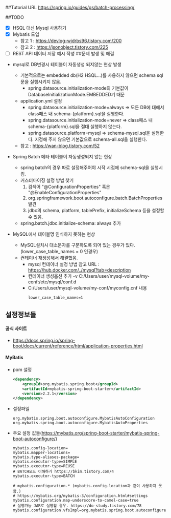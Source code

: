 ##Tutorial URL 
https://spring.io/guides/gs/batch-processing/

##TODO
  - [X] HSQL 대신 Mysql 사용하기
  - [X] Mybatis 도입 
    - 참고 1 : https://devlog-wjdrbs96.tistory.com/200
    - 참고 2 : https://jsonobject.tistory.com/225
  - [ ] REST API 데이터 저장 예시 작성 
##문제 발생 및 해결
* mysql로 DB변경시 테이블이 자동생성 되지않는 현상 발생 
  - 기본적으로는 embedded db(H2 HSQL...)를 사용하지 않으면 schema sql 문을 실행시키지 않음. 
    - spring.datasource.initialization-mode의 기본값이 DatabaseInitializationMode.EMBEDDED기 때문 
  - application.yml 설정 
    - spring.datasource.initialization-mode=always => 모든 DB에 대해서 class패스 내 schema-{platform}.sql을 실행한다. 
    - spring.datasource.initialization-mode=never => class패스 내 schema-{platform}.sql을 절대 실행하지 않는다.
    - spring.datasource.platform=mysql => schema-mysql.sql을 실행한다. 지정해 주지 않으면 기본값으로 schema-all.sql을 실행한다.
  - 참고 : https://wan-blog.tistory.com/52

* Spring Batch 메타 테이블이 자동생성되지 않는 현상 
  - spring batch의 경우 따로 설정해주어야 시작 시점에 schema-sql을 실행시킴. 
  - 커스터마이징 설정 방법 찾기
    1. 검색어 "@ConfigurationProperties" 혹은 "@EnableConfigurationProperties"
    2. org.springframework.boot.autoconfigure.batch.BatchProperties 발견
    3. jdbc의 schema, platform, tablePrefix, initializeSchema 등을 설정할 수 있음.
  - spring.batch.jdbc.initialize-schema: always 추가

* MySQL에서 테이블명 인식하지 못하는 현상
  - MySQL설치시 대소문자를 구분하도록 되어 있는 경우가 있다.(lower_case_table_names = 0 인경우) 
  - 컨테이너 재생성해서 해결했음. 
    - mysql 컨테이너 설정 방법 참고 URL : https://hub.docker.com/_/mysql?tab=description
    - 컨테이너 생성옵션 추가 -v C:/Users/user/mysql-volume/my-conf:/etc/mysql/conf.d
    - C:/Users/user/mysql-volume/my-conf/myconfig.cnf 내용 
      ```
      lower_case_table_names=1
      ```
## 설정정보들
#### 공식 사이트
- https://docs.spring.io/spring-boot/docs/current/reference/html/application-properties.html

#### MyBatis
* pom 설정 
  ```xml
  <dependency>
      <groupId>org.mybatis.spring.boot</groupId>
      <artifactId>mybatis-spring-boot-starter</artifactId>
      <version>2.2.1</version>
  </dependency>
  ```
* 설정파일
  ```text
  org.mybatis.spring.boot.autoconfigure.MybatisAutoConfiguration
  org.mybatis.spring.boot.autoconfigure.MybatisAutoProperties
  ```
* 주요 설정 값들(https://mybatis.org/spring-boot-starter/mybatis-spring-boot-autoconfigure/)
  ```properties
  mybatis.config-location=
  mybatis.mapper-locations=
  mybatis.type-aliases-package=
  mybatis.executor-type=SIMPLE
  mybatis.executor-type=REUSE
  # BATCH모드 이해하기 https://bkim.tistory.com/4
  mybatis.executor-type=BATCH
  
  # mybatis.configuration.* (mybatis.config-location과 같이 사용하지 못함.)
  # https://mybatis.org/mybatis-3/configuration.html#settings
  mybatis.configuration.map-underscore-to-camel-case=true
  # 실행가능 JAR로 실행할 경우. https://do-study.tistory.com/78
  mybatis.configuration.vfsImpl=org.mybatis.spring.boot.autoconfigure.SpringBootVFS
  ```